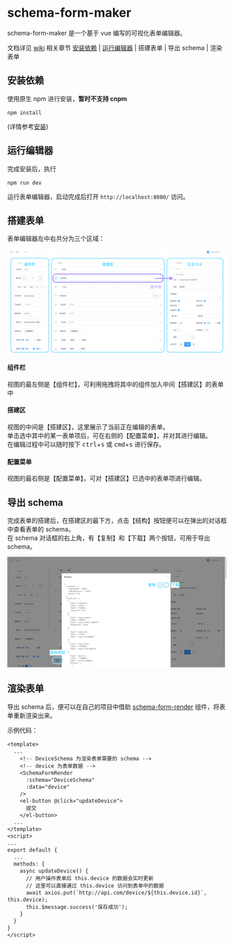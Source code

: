 # schema-form-maker
schema-form-maker 是一个基于 vue 编写的可视化表单编辑器。
<!-- ![编辑器截屏](/public/readme/screenshot.png | width=640) -->
文档详见 [wiki](https://github.com/upupzealot/schema-form-editor/wiki) 相关章节
[安装依赖](https://github.com/upupzealot/schema-form-editor/wiki/%E5%AE%89%E8%A3%85) | [运行编辑器](https://github.com/upupzealot/schema-form-editor/wiki/%E8%BF%90%E8%A1%8C) | 搭建表单 | 导出 schema | 渲染表单

## 安装依赖
使用原生 npm 进行安装，**暂时不支持 cnpm**
```
npm install
```
(详情参考[安装](https://github.com/upupzealot/schema-form-editor/wiki/%E5%AE%89%E8%A3%85))

## 运行编辑器
完成安装后，执行
```
npm run dev
```
运行表单编辑器，启动完成后打开 `http://localhost:8080/` 访问。

## 搭建表单
表单编辑器左中右共分为三个区域：
<!-- ![编辑器视图分区](/public/readme/editor-view.png | width=640) -->
<img src="/public/readme/editor-view.png" width="640px" alt="编辑器视图分区" />

#### 组件栏
视图的最左侧是【组件栏】，可利用拖拽将其中的组件加入中间【搭建区】的表单中
#### 搭建区
视图的中间是【搭建区】，这里展示了当前正在编辑的表单。  
单击选中其中的某一表单项后，可在右侧的【配置菜单】，并对其进行编辑。  
在编辑过程中可以随时按下 <kbd>ctrl</kbd>+<kbd>s</kbd> 或 <kbd>cmd</kbd>+<kbd>s</kbd> 进行保存。
#### 配置菜单
视图的最右侧是【配置菜单】，可对【搭建区】已选中的表单项进行编辑。

## 导出 schema
完成表单的搭建后，在搭建区的最下方，点击【结构】按钮便可以在弹出的对话框中查看表单的 schema。  
在 schema 对话框的右上角，有【复制】和【下载】两个按钮，可用于导出 schema。
<!-- ![导出 schema](/public/readme/export-schema.png | width="640") -->
<img src="/public/readme/export-schema.png" width="640px" alt="导出 schema" />

## 渲染表单
导出 schema 后，便可以在自己的项目中借助 [schema-form-render](http://www.npmjs.com/package/schema-form-render) 组件，将表单重新渲染出来。

示例代码：
```vue
<template>
  ...
    <!-- DeviceSchema 为渲染表单需要的 schema -->
    <!-- device 为表单数据 -->
    <SchemaFormRender
      :schema="DeviceSchema"
      :data="device"
    />
    <el-button @click="updateDevice">
      提交
    </el-button>
  ...
</template>
<script>
...
export default {
  ...
  methods: {
    async updateDevice() {
      // 用户操作表单后 this.device 的数据会实时更新
      // 这里可以直接通过 this.device 访问到表单中的数据
      await axios.put(`http://api.com/device/${this.device.id}`, this.device);
      this.$message.success('保存成功');
    }
  }
}
</script>
```
